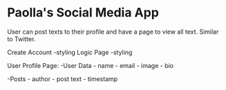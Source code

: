 # Paolla's Social Media App

User can post texts to their profile and have a page to view all text.
Similar to Twitter.

Create Account
	-styling
Logic Page
	-styling

User Profile Page:
-User Data
	- name
	- email
	- image
	- bio

-Posts
 	- author
 	- post text
 	- timestamp

